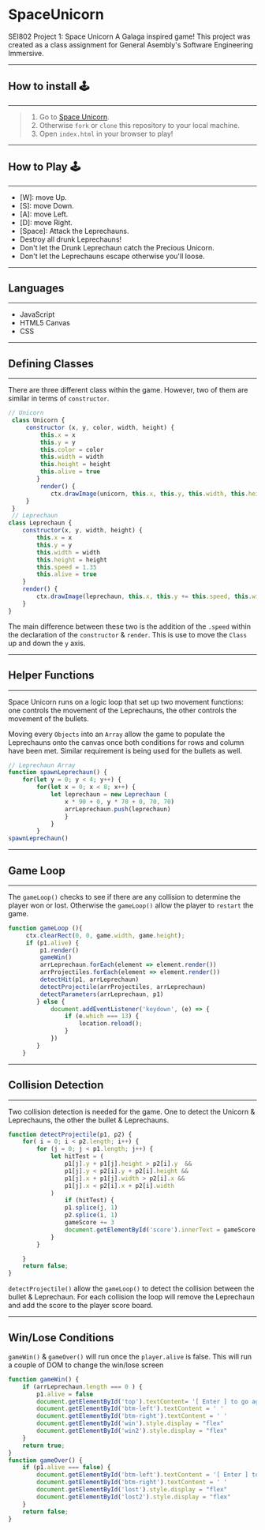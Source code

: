 # SpaceUnicorn

SEI802 Project 1: Space Unicorn
A Galaga inspired game! 
This project was created as a class assignment for General Asembly's Software Engineering Immersive.

---
## How to install 🕹
---

> 1. Go to [Space Unicorn](https://siegfer.github.io/SpaceUnicorn/).
> 2. Otherwise `fork` or `clone` this repository to your local machine.
> 3. Open `index.html` in your browser to play!

---
## How to Play 🕹
---
- [W]: move Up.
- [S]: move Down.
- [A]: move Left.
- [D]: move Right.
- [Space]: Attack the Leprechauns.
- Destroy all drunk Leprechauns!
- Don't let the Drunk Leprechaun catch the Precious Unicorn.
- Don't let the Leprechauns escape otherwise you'll loose.

---
## Languages 
---

- JavaScript
- HTML5 Canvas
- CSS

---
## Defining Classes
---

There are three different class within the game. However, two of them are similar in terms of `constructor`. 

``` javascript
// Unicorn
 class Unicorn {
     constructor (x, y, color, width, height) {
         this.x = x
         this.y = y
         this.color = color
         this.width = width
         this.height = height
         this.alive = true
        }
         render() {
            ctx.drawImage(unicorn, this.x, this.y, this.width, this.height)
     }
 }
 // Leprechaun
class Leprechaun {
    constructor(x, y, width, height) {
        this.x = x
        this.y = y
        this.width = width
        this.height = height
        this.speed = 1.35
        this.alive = true
    }
    render() {
        ctx.drawImage(leprechaun, this.x, this.y += this.speed, this.width, this.height)
    } 
}
```
The main difference between these two is the addition of the `.speed` within the declaration of the `constructor` & `render`. This is use to move the `Class` up and down the `y` axis. 

---
## Helper Functions
---

Space Unicorn runs on a logic loop that set up two movement functions: one controls the movement of the Leprechauns, the other controls the movement of the bullets.

Moving every `Objects` into an `Array` allow the game to populate the Leprechauns onto the canvas once both conditions for rows and column have been met. Similar requirement is being used for the bullets as well.

``` javascript
// Leprechaun Array
function spawnLeprechaun() {
    for(let y = 0; y < 4; y++) {
        for(let x = 0; x < 8; x++) {
            let leprechaun = new Leprechaun (
                x * 90 + 0, y * 70 + 0, 70, 70)
                arrLeprechaun.push(leprechaun)
                }
            }
        }
spawnLeprechaun()
```

---
## Game Loop
---

The `gameLoop()` checks to see if there are any collision to determine the player won or lost. Otherwise the `gameLoop()` allow the player to `restart` the game.

``` javascript
function gameLoop (){
     ctx.clearRect(0, 0, game.width, game.height);
     if (p1.alive) {
         p1.render()
         gameWin()
         arrLeprechaun.forEach(element => element.render())
         arrProjectiles.forEach(element => element.render())
         detectHit(p1, arrLeprechaun)
         detectProjectile(arrProjectiles, arrLeprechaun)
         detectParameters(arrLeprechaun, p1)
        } else {
            document.addEventListener('keydown', (e) => {
                if (e.which === 13) {
                    location.reload();
                }
            })
        }
    }
```

---
## Collision Detection
---

Two collision detection is needed for the game. One to detect the Unicorn & Leprechauns, the other the bullet & Leprechauns.

``` javascript
function detectProjectile(p1, p2) {
    for( i = 0; i < p2.length; i++) { 
        for (j = 0; j < p1.length; j++) {
            let hitTest = (
                p1[j].y + p1[j].height > p2[i].y  &&
                p1[j].y < p2[i].y + p2[i].height &&
                p1[j].x + p1[j].width > p2[i].x &&
                p1[j].x < p2[i].x + p2[i].width
            )
                if (hitTest) {
                p1.splice(j, 1)
                p2.splice(i, 1)
                gameScore += 3
                document.getElementById('score').innerText = gameScore + ' Unicorns have been saved!!'
            }
        }

    }
    return false;
}
```
`detectProjectile()` allow the `gameLoop()` to detect the collision between the bullet & Leprechaun. For each collision the loop will remove the Leprechaun and add the score to the player score board.

---
Win/Lose Conditions
---

`gameWin()` & `gameOver()` will run once the `player.alive` is false. This will run a couple of DOM to change the win/lose screen

``` javascript
function gameWin() {
    if (arrLeprechaun.length === 0 ) {
        p1.alive = false
        document.getElementById('top').textContent= '[ Enter ] to go again!'
        document.getElementById('btm-left').textContent = ' '
        document.getElementById('btm-right').textContent = ' '
        document.getElementById('win').style.display = "flex"
        document.getElementById('win2').style.display = "flex"
    }
    return true;
}
function gameOver() {
    if (p1.alive === false) {
        document.getElementById('btm-left').textContent = '[ Enter ] to go again!'
        document.getElementById('btm-right').textContent = ' '
        document.getElementById('lost').style.display = "flex"
        document.getElementById('lost2').style.display = "flex"
    }
    return false;
}
```
